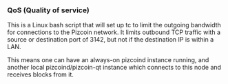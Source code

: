 ### QoS (Quality of service) ###

This is a Linux bash script that will set up tc to limit the outgoing bandwidth for connections to the Pizcoin network. It limits outbound TCP traffic with a source or destination port of 3142, but not if the destination IP is within a LAN.

This means one can have an always-on pizcoind instance running, and another local pizcoind/pizcoin-qt instance which connects to this node and receives blocks from it.
